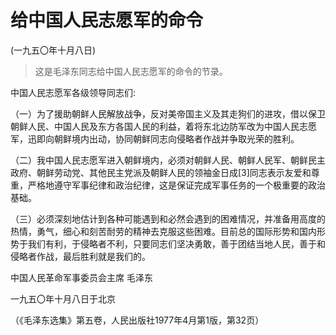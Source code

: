 # 给中国人民志愿军的命令   
(一九五〇年十月八日)  
  
> 这是毛泽东同志给中国人民志愿军的命令的节录。   
  

中国人民志愿军各级领导同志们:   
  

（一）为了援助朝鲜人民解放战争，反对美帝国主义及其走狗们的进攻，借以保卫朝鲜人民、中国人民及东方各国人民的利益，着将东北边防军改为中国人民志愿军，迅即向朝鲜境内出动，协同朝鲜同志向侵略者作战并争取光荣的胜利。   
  

（二）我中国人民志愿军进入朝鲜境内，必须对朝鲜人民、朝鲜人民军、朝鲜民主政府、朝鲜劳动党、其他民主党派及朝鲜人民的领袖金日成[3]同志表示友爱和尊重，严格地遵守军事纪律和政治纪律，这是保证完成军事任务的一个极重要的政治基础。   
  

（三）必须深刻地估计到各种可能遇到和必然会遇到的困难情况，并准备用高度的热情，勇气，细心和刻苦耐劳的精神去克服这些困难。目前总的国际形势和国内形势于我们有利，于侵略者不利，只要同志们坚决勇敢，善于团结当地人民，善于和侵略者作战，最后胜利就是我们的。   
  

中国人民革命军事委员会主席 毛泽东   
  

一九五〇年十月八日于北京   
  
（《毛泽东选集》第五卷，人民出版社1977年4月第1版，第32页）   
  
  
   
  

   
  
  
